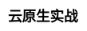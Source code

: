 ---
title: 云原生实战
css: "scss/learn.scss"

section1:
  title: 云原生实战
  content: KubeSphere x 尚硅谷 <br> 最完善的知识体系，从零到一带您入门以 Kubernetes 为核心的云原生技术生态
  topImage: "/images/learn/banner.png"

section2:
  list:
    - name: 课程简介
      id: section3
    - name: 讲师阵容
      id: section4
    - name: 受益人群
      id: section5
    - name: 课程详情
      id: section6
    - name: 职位推荐
      id: section7

section3:
  title: 课程简介
  snapshot: https://pek3b.qingstor.com/kubesphere-docs/png/20200206170305.png
  videoUrl: https://kubesphere-docs.pek3b.qingstor.com/website/%E4%BA%91%E5%8E%9F%E7%94%9F%E8%AF%BE%E7%A8%8B/lesson1/%E5%AE%B9%E5%99%A8%E6%8A%80%E6%9C%AF%E5%9F%BA%E7%A1%80%E6%A6%82%E5%BF%B5_1_%E5%AE%B9%E5%99%A8%E6%8A%80%E6%9C%AF%E5%8F%91%E5%B1%95%E7%AE%80%E4%BB%8B.mp4
  description: Kubernetes 已经成为了容器编排的实施标准，而以 Kubernetes 为核心的云原生技术以及生态正在快速和蓬勃地发展。然而，仅 Kubernetes 本身就有复杂的架构和很高的学习成本，包括集群的安装运维、存储、网络、可观测性DevOps、应用管理、多租户等等。而为了解决这一系列难题，KubeSphere 应运而生。我们将使用 KubeSphere 作为教学工具，通过手把手的云原生技术课程，将理论结合实践帮助您快速入门 Kubernetes 以及其生态相关工具，从零到一构建开源的企业级容器 PaaS 平台。

section4:
  title: 讲师阵容
  description: 本课程由 KubeSphere 团队核心研发人员、DevOps 教练和尚硅谷金牌讲师雷神倾心打造，非常适合初学者，制定了完整的学习路线，贯穿了前沿的技术体系，以实战操作方式，对云原生技术栈进行了全面的讲解。
  list: 
    - name: 雷丰阳
      profession: 尚硅谷名师
      description: 号称雷神，业内名师，粉丝遍布全国，Java 技术视频播放量大户，先后从事于电商、金融等各个行业，拥有丰富的项目实战经验，擅长将互联网实战开发经验无缝带入课程。
      image: /images/learn/leify.jpeg
    - name: 雷万钧
      profession: KubeSphere 研发
      description: 顾问研发工程师，KubeSphere 可观测团队成员，负责日志、通知和审计功能的开发。OpenFunction 社区维护者，FlunetBit Operator 社区维护者。
      image: /images/learn/leiwj.png
    - name: 朱晗
      profession: KubeSphere 可观测性&边缘计算开发工程师
      description: 三年爬虫和数据分析，技术栈 vuejs/python/golang, 擅长爬虫和后端开发。OpenFunction 社区维护者，FlunetBit Operator 社区维护者。
      image: /images/learn/zhuhan.png
    - name: 李辉
      profession: KubeSphere 应用商店研发工程师
      description: 从事 k8s，容器相关技术工作三年。
      image: /images/learn/lihui.png
    - name: 张亮
      profession: KubeSphere 研发
      description: 主要负责 DevOps 相关的开发工作。热衷开源。
      image: /images/learn/zhangliang.png
    - name: 向军涛
      profession: KubeSphere 研发
      description: KubeSphere 平台研发工程师，主要负责监控、告警、事件等可观测性方面的相关开发工作。
      image: /images/learn/juntao.png
    - name: 马岩
      profession: KubeSphere 研发
      description: 主要负责认证鉴权相关开发工作，关注云原生安全领域。曾负责过多个企业软件研发及云原生迁移等工作。
      image: /images/learn/mayan.png
    - name: 石志国
      profession: QingCloud 高级讲师
      description: 在 IT 领域拥有 16 年的工作经验，其中云、虚拟化、自动化领域拥有超过 10 年工作经验。现任 QingCloud 高级讲师，曾负责 CA Technologies 中国及亚太区云产品及解决方案、虚拟化、自动化及云平台监控方向的培训工作。曾在复旦大学(硕士)、南昌大学(硕士)和厦门大学讲授“云与虚拟化”学分课程。
      image: /images/learn/shizg.png
    - name: 郭峰
      profession: KubeSphere Installer 研发
      description: KubeKey Maintainer，openEuler 社区 Cloud Native SIG Maintainer。
      image: /images/learn/guofeng.png
section5:
  title: 受益人群
  list:
    - content: 希望使用 Kubernetes 为核心的云原生技术的应用程序开发者
      icon: /images/learn/orbit.svg
    - content: IT相关专业的在校学生，以及对云原生技术研究的爱好者
      icon: /images/learn/molecule.svg
    - content: 运维工程师，架构师，技术经理，DevOps工程师等
      icon: /images/learn/pendulum.svg
    - content: KubeSphere用户，合作伙伴，ISV，系统管理员等
      icon: /images/learn/three-dimensional.svg

section6:
  title: 课程详情

section7:
  title: 优选内推
  link:
  list:
    - company: 青云QingCloud
      profession: 容器解决方案架构师
      base: 成都/武汉
      workYears: 3-5 年
      link: https://kubesphere.com.cn/forum/d/1666-kubesphere-qingcloud
    - company: 吉利汽车
      profession: 云原生工程师
      base: 杭州
      workYears: 3-5 年
      link: https://kubesphere.com.cn/forum/d/6243
    - company: 摩尔线程
      profession: GPU 云原生开发工程师
      base: 北京
      workYears: 3-5 年
      link: https://kubesphere.com.cn/forum/d/6605-gpu
    - company: 青云QingCloud
      profession: 容器网络开发工程师
      base: 成都/武汉
      workYears: 3-5 年
      link: https://kubesphere.com.cn/forum/d/1666-kubesphere-qingcloud
---